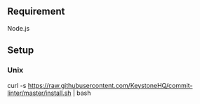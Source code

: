 ## Requirement
Node.js

## Setup

### Unix

curl -s https://raw.githubusercontent.com/KeystoneHQ/commit-linter/master/install.sh | bash
